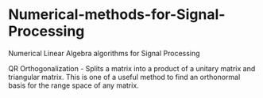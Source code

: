 # Numerical-methods-for-Signal-Processing
Numerical Linear Algebra algorithms for Signal Processing

QR Orthogonalization - Splits a matrix into a product of a unitary matrix and triangular matrix. This is one of a useful method to find an orthonormal basis for the range space of any matrix.
